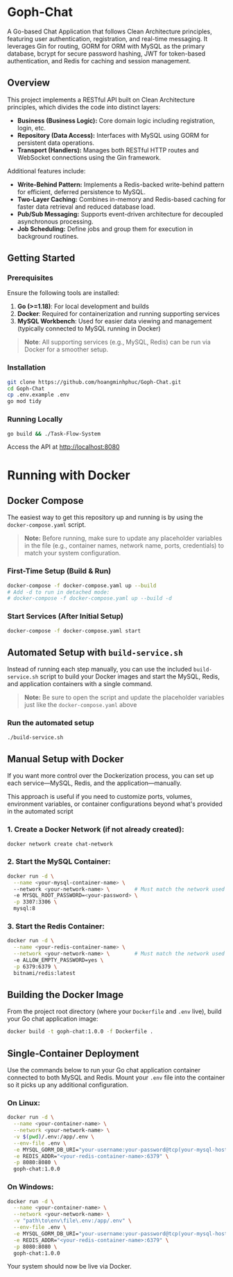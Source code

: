 # Goph-Chat

A Go-based Chat Application that follows Clean Architecture principles, featuring user authentication, registration, and real-time messaging. It leverages Gin for routing, GORM for ORM with MySQL as the primary database, bcrypt for secure password hashing, JWT for token-based authentication, and Redis for caching and session management.

## Overview

This project implements a RESTful API built on Clean Architecture principles, which divides the code into distinct layers:

- **Business (Business Logic):** Core domain logic including registration, login, etc.
- **Repository (Data Access):** Interfaces with MySQL using GORM for persistent data operations.
- **Transport (Handlers):** Manages both RESTful HTTP routes and WebSocket connections using the Gin framework.

Additional features include:

- **Write-Behind Pattern:** Implements a Redis-backed write-behind pattern for efficient, deferred persistence to MySQL.
- **Two-Layer Caching:** Combines in-memory and Redis-based caching for faster data retrieval and reduced database load.
- **Pub/Sub Messaging:** Supports event-driven architecture for decoupled asynchronous processing.
- **Job Scheduling:** Define jobs and group them for execution in background routines.

## Getting Started

### Prerequisites

Ensure the following tools are installed:

1. **Go (>=1.18)**: For local development and builds
2. **Docker**: Required for containerization and running supporting services
3. **MySQL Workbench**: Used for easier data viewing and management (typically connected to MySQL running in Docker)

> **Note**: All supporting services (e.g., MySQL, Redis) can be run via Docker for a smoother setup.

### Installation

```bash
git clone https://github.com/hoangminhphuc/Goph-Chat.git
cd Goph-Chat
cp .env.example .env
go mod tidy
```

### Running Locally

```bash
go build && ./Task-Flow-System
```

Access the API at [http://localhost:8080](http://localhost:8080)

# Running with Docker

## Docker Compose

The easiest way to get this repository up and running is by using the `docker-compose.yaml` script.

> **Note:** Before running, make sure to update any placeholder variables in the file (e.g., container names, network name, ports, credentials) to match your system configuration.

### First-Time Setup (Build & Run)

```bash
docker-compose -f docker-compose.yaml up --build
# Add -d to run in detached mode:
# docker-compose -f docker-compose.yaml up --build -d
```
### Start Services (After Initial Setup)
```bash
docker-compose -f docker-compose.yaml start
```

## Automated Setup with `build-service.sh`

Instead of running each step manually, you can use the included `build-service.sh` script to build your Docker images and start the MySQL, Redis, and application containers with a single command. 

> **Note:** Be sure to open the script and update the placeholder variables just like the `docker-compose.yaml` above

### Run the automated setup

```bash
./build-service.sh
```
## Manual Setup with Docker

If you want more control over the Dockerization process, you can set up each service—MySQL, Redis, and the application—manually.

This approach is useful if you need to customize ports, volumes, environment variables, or container configurations beyond what's provided in the automated script

### 1. Create a Docker Network (if not already created):

```sh
docker network create chat-network
```

### 2. Start the MySQL Container:

```sh
docker run -d \
  --name <your-mysql-container-name> \  
  --network <your-network-name> \        # Must match the network used by the system container
  -e MYSQL_ROOT_PASSWORD=<your-password> \
  -p 3307:3306 \
  mysql:8
```

### 3. Start the Redis Container:

```sh
docker run -d \
  --name <your-redis-container-name> \
  --network <your-network-name> \        # Must match the network used by the system container
  -e ALLOW_EMPTY_PASSWORD=yes \
  -p 6379:6379 \
  bitnami/redis:latest
```

## Building the Docker Image

From the project root directory (where your `Dockerfile` and `.env` live), build your Go chat application image:

```sh
docker build -t goph-chat:1.0.0 -f Dockerfile .
```

## Single‑Container Deployment

Use the commands below to run your Go chat application container connected to both MySQL and Redis. Mount your `.env` file into the container so it picks up any additional configuration.

### On Linux:

```sh
docker run -d \
  --name <your-container-name> \
  --network <your-network-name> \
  -v $(pwd)/.env:/app/.env \
  --env-file .env \
  -e MYSQL_GORM_DB_URI="your-username:your-password@tcp(your-mysql-host:3306)/your-database?charset=utf8mb4&parseTime=True&loc=Local" \
  -e REDIS_ADDR="<your-redis-container-name>:6379" \
  -p 8080:8080 \
  goph-chat:1.0.0
```

### On Windows:

```sh
docker run -d \
  --name <your-container-name> \
  --network <your-network-name> \
  -v "path\to\env\file\.env:/app/.env" \
  --env-file .env \
  -e MYSQL_GORM_DB_URI="your-username:your-password@tcp(your-mysql-host:3306)/your-database?charset=utf8mb4&parseTime=True&loc=Local" \
  -e REDIS_ADDR="<your-redis-container-name>:6379" \
  -p 8080:8080 \
  goph-chat:1.0.0
```


Your system should now be live via Docker.
